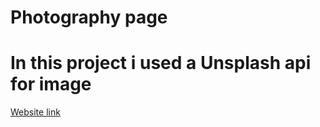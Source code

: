 # Photography page 
# In this project i used a Unsplash api for image

<a href="https://photographypage.pages.dev/"> Website link</a>
